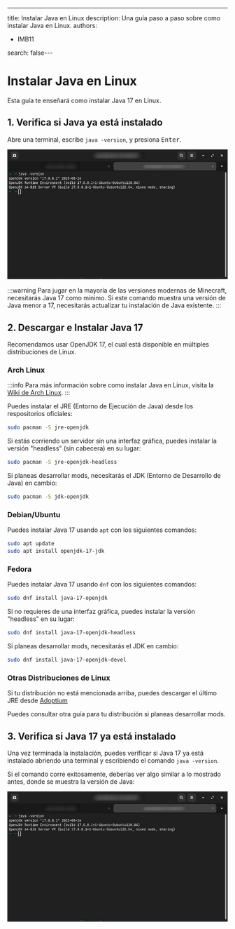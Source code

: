 ---
title: Instalar Java en Linux
description: Una guía paso a paso sobre como instalar Java en Linux.
authors:
  - IMB11

search: false---

# Instalar Java en Linux

Esta guía te enseñará como instalar Java 17 en Linux.

## 1. Verifica si Java ya está instalado

Abre una terminal, escribe `java -version`, y presiona <kbd>Enter</kbd>.

![Terminal con el comando "java -version" escrito](/assets/players/installing-java/linux-java-version.png)

:::warning
Para jugar en la mayoría de las versiones modernas de Minecraft, necesitarás Java 17 como mínimo. Si este comando muestra una versión de Java menor a 17, necesitarás actualizar tu instalación de Java existente.
:::

## 2. Descargar e Instalar Java 17

Recomendamos usar OpenJDK 17, el cual está disponible en múltiples distribuciones de Linux.

### Arch Linux

:::info
Para más información sobre como instalar Java en Linux, visita la [Wiki de Arch Linux](https://wiki.archlinux.org/title/Java).
:::

Puedes instalar el JRE (Entorno de Ejecución de Java) desde los respositorios oficiales:

```sh
sudo pacman -S jre-openjdk
```

Si estás corriendo un servidor sin una interfaz gráfica, puedes instalar la versión "headless" (sin cabecera) en su lugar:

```sh
sudo pacman -S jre-openjdk-headless
```

Si planeas desarrollar mods, necesitarás el JDK (Entorno de Desarrollo de Java) en cambio:

```sh
sudo pacman -S jdk-openjdk
```

### Debian/Ubuntu

Puedes instalar Java 17 usando `apt` con los siguientes comandos:

```sh
sudo apt update
sudo apt install openjdk-17-jdk
```

### Fedora

Puedes instalar Java 17 usando `dnf` con los siguientes comandos:

```sh
sudo dnf install java-17-openjdk
```

Si no requieres de una interfaz gráfica, puedes instalar la versión "headless" en su lugar:

```sh
sudo dnf install java-17-openjdk-headless
```

Si planeas desarrollar mods, necesitarás el JDK en cambio:

```sh
sudo dnf install java-17-openjdk-devel
```

### Otras Distribuciones de Linux

Si tu distribución no está mencionada arriba, puedes descargar el último JRE desde [Adoptium](https://adoptium.net/temurin/)

Puedes consultar otra guía para tu distribución si planeas desarrollar mods.

## 3. Verifica si Java 17 ya está instalado

Una vez terminada la instalación, puedes verificar si Java 17 ya está instalado abriendo una terminal y escribiendo el comando `java -version`.

Si el comando corre exitosamente, deberías ver algo similar a lo mostrado antes, donde se muestra la versión de Java:

![Terminal con el comando "java -version" escrito](/assets/players/installing-java/linux-java-version.png)
